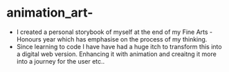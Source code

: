 # animation_art- 

- I created a personal storybook of myself at the end of my Fine Arts -Honours year which has emphasise on the process of my thinking.
- Since learning to code I have have had a huge itch to transform this into a digital web version. 
Enhancing it with animation and creaitng it more into a journey for the user etc..
